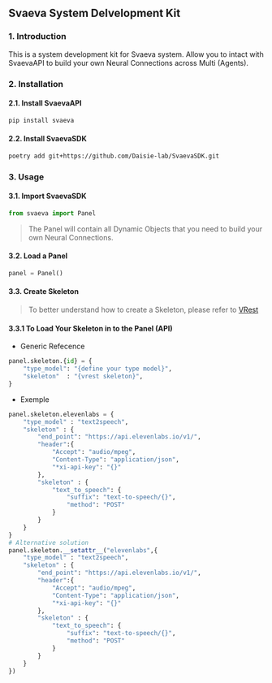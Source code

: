## Svaeva System Delvelopment Kit

### 1. Introduction
This is a system development kit for Svaeva system.
Allow you to intact with SvaevaAPI to build your own Neural Connections across Multi (Agents). 

### 2. Installation

#### 2.1. Install SvaevaAPI
```bash
pip install svaeva
```

#### 2.2. Install SvaevaSDK
```bash
poetry add git+https://github.com/Daisie-lab/SvaevaSDK.git
```

### 3. Usage

#### 3.1. Import SvaevaSDK
```python
from svaeva import Panel
```

> The Panel will contain all Dynamic Objects that you need to build your own Neural Connections.

#### 3.2. Load a Panel
```python
panel = Panel()
```

#### 3.3. Create Skeleton
> To better understand how to create a Skeleton, please refer to [VRest](https://github.com/Vortex5Root/VRest)

#### 3.3.1 To Load Your Skeleton in to the Panel (API)
- Generic Refecence
```python
panel.skeleton.{id} = {
    "type_model": "{define your type model}",
    "skeleton"  : "{vrest skeleton}",
}
```
- Exemple
```python
panel.skeleton.elevenlabs = {
    "type_model" : "text2speech",
    "skeleton" : {
        "end_point": "https://api.elevenlabs.io/v1/",
        "header":{
            "Accept": "audio/mpeg",
            "Content-Type": "application/json",
            "*xi-api-key": "{}"
        },
        "skeleton" : {
            "text_to_speech": {
                "suffix": "text-to-speech/{}",
                "method": "POST"
            }
        }
    }
}
# Alternative solution
panel.skeleton.__setattr__("elevenlabs",{
    "type_model" : "text2speech",
    "skeleton" : {
        "end_point": "https://api.elevenlabs.io/v1/",
        "header":{
            "Accept": "audio/mpeg",
            "Content-Type": "application/json",
            "*xi-api-key": "{}"
        },
        "skeleton" : {
            "text_to_speech": {
                "suffix": "text-to-speech/{}",
                "method": "POST"
            }
        }
    }
})
```